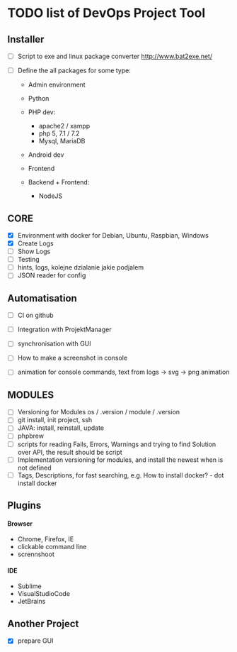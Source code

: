 # TODO list of DevOps Project Tool

## Installer
- [ ]  Script to exe and linux package converter
http://www.bat2exe.net/

- [ ] Define the all packages for some type:
    
    + Admin environment
    
    + Python
    
    + PHP dev:
        +  apache2 / xampp
        + php 5, 7.1 / 7.2
        + Mysql, MariaDB 

    + Android dev
    
    + Frontend
    + Backend +  Frontend:
        + NodeJS
        
        
## CORE
- [x] Environment with docker for Debian, Ubuntu, Raspbian, Windows
- [x] Create Logs
- [ ] Show Logs
- [ ] Testing
- [ ] hints, logs, kolejne dzialanie jakie podjalem
- [ ] JSON reader for config

## Automatisation
- [ ]  CI on github
- [ ]  Integration with ProjektManager
- [ ] synchronisation with GUI
- [ ] How to make a screenshot in console
- [ ] animation for console commands, text from logs -> svg -> png animation


## MODULES
- [ ] Versioning for Modules os / .version / module / .version
- [ ] git install, init project, ssh
- [ ] JAVA: install, reinstall, update
- [ ] phpbrew
- [ ] scripts for reading Fails, Errors, Warnings and trying to find Solution over API, the result should be script
- [ ] Implementation versioning for modules, and install the newest when is not defined
- [ ] Tags, Descriptions, for fast searching, e.g. How to install docker? - dot install docker

## Plugins
#### Browser
+ Chrome, Firefox, IE
+ clickable command line
+ scrennshoot

#### IDE
+ Sublime
+ VisualStudioCode
+ JetBrains


## Another Project
- [x] prepare GUI